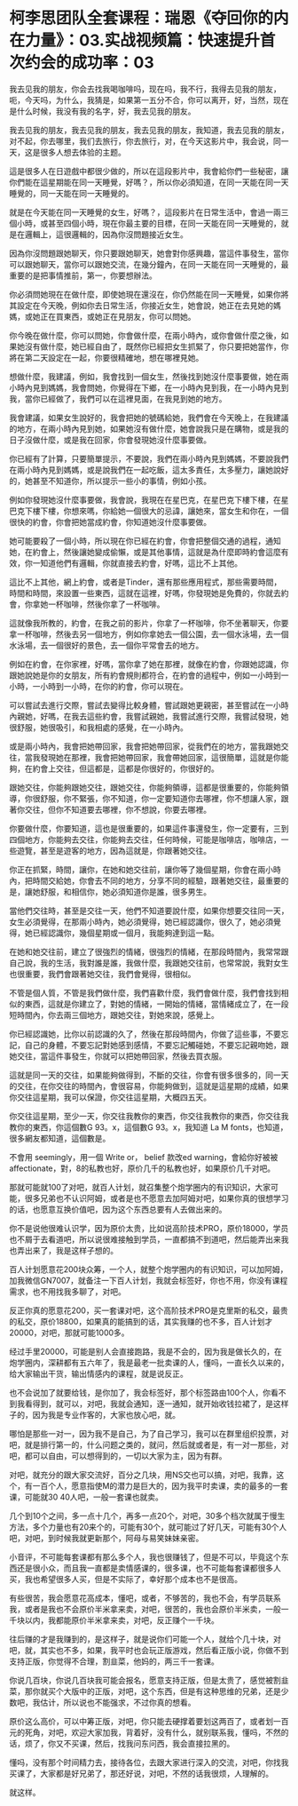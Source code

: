 # 柯李思团队全套课程：瑞恩《夺回你的内在力量》：03.实战视频篇：快速提升首次约会的成功率：03

我去见我的朋友，你会去找我喝咖啡吗，现在吗，我不行，我得去见我的朋友，呃，今天吗，为什么，我猜是，如果第一五分不合，你可以离开，好，当然，现在是什么时候，我没有我的名字，好，我去见我的朋友。

我去见我的朋友，我去见我的朋友，我去见我的朋友，我知道，我去见我的朋友，对不起，你去哪里，我们去旅行，你去旅行，对，在今天这影片中，我会说，同一天，这是很多人想去体验的主题。

這是很多人在日遊戲中都很少做的，所以在這段影片中，我會給你們一些秘密，讓你們能在這星期能在同一天睡覺，好嗎？，所以你必須知道，在同一天能在同一天睡覺的，同一天能在同一天睡覺的。

就是在今天能在同一天睡覺的女生，好嗎？，這段影片在日常生活中，會過一兩三個小時，或甚至四個小時，現在你最主要的目標，在同一天能在同一天睡覺的，就是在邏輯上，這很邏輯的，因為你沒問題接近女生。

因為你沒問題跟她聊天，你只要跟她聊天，她會對你感興趣，當這件事發生，當你可以跟她聊天，當你可以跟她交流，在幾分鐘內，在同一天能在同一天睡覺的，最重要的是把事情推前，第一，你要想辦法。

你必須問她現在在做什麼，即使她現在還沒在，你仍然能在同一天睡覺，如果你將其設定在今天晚，例如你去日常生活，你接近女生，她會說，她正在去見她的媽媽，或她正在買東西，或她正在見朋友，你可以問她。

你今晚在做什麼，你可以問她，你會做什麼，在兩小時內，或你會做什麼之後，如果她沒有做什麼，她已經自由了，既然你已經把女生抓緊了，你只要把她當作，你將在第二天設定在一起，你要很精確地，想在哪裡見她。

想做什麼，我建議，例如，我會找到一個女生，然後找到她沒什麼事要做，她在兩小時內見到媽媽，我會問她，你覺得在下鄉，在一小時內見到我，在一小時內見到我，當你已經做了，我們可以在這裡見面，在我見到她的地方。

我會建議，如果女生說好的，我會把她的號碼給她，我們會在今天晚上，在我建議的地方，在兩小時內見到她，如果她沒有做什麼，她會說我只是在購物，或是我的日子沒做什麼，或是我在回家，你會發現她沒什麼事要做。

你已經有了計算，只要簡單提示，不要說，我們在兩小時內見到媽媽，不要說我們在兩小時內見到媽媽，或是說我們在一起吃飯，這太多責任，太多壓力，讓她說好的，她甚至不知道你，所以提示一些小的事情，例如小孩。

例如你發現她沒什麼事要做，我會說，我現在在星巴克，在星巴克下樓下樓，在星巴克下樓下樓，你想來嗎，你給她一個很大的忌諱，讓她來，當女生和你在，一個很快的約會，你會把她當成約會，你知道她沒什麼事要做。

她可能要殺了一個小時，所以現在你已經在約會，你會把整個交通的過程，通知她，在約會上，然後讓她變成偷懶，或是其他事情，這就是為什麼即時約會這麼有效，你一知道他們有邏輯，你就直接去約會，好嗎，這比不上其他。

這比不上其他，網上約會，或者是Tinder，還有那些應用程式，那些需要時間，時間和時間，來設置一些東西，這就在這裡，好嗎，你發現她是免費的，你就去約會，你拿她一杯咖啡，然後你拿了一杯咖啡。

這就像我所教的，約會，在我之前的影片，你拿了一杯咖啡，你不坐著聊天，你要拿一杯咖啡，然後去另一個地方，例如你拿她去一個公園，去一個水泳場，去一個水泳場，去一個很好的景色，去一個你平常會去的地方。

例如在約會，在你家裡，好嗎，當你拿了她在那裡，就像在約會，你跟她認識，你跟她說她是你的女朋友，所有約會規則都符合，在約會的過程中，例如一小時到一小時，一小時到一小時，在你的約會，你可以現在。

可以嘗試去進行交際，嘗試去變得比較身體，嘗試跟她更親密，甚至嘗試在一小時內親她，好嗎，在我去這些約會，我嘗試親她，我嘗試進行交際，我嘗試發現，她很舒服，她很吸引，和我相處的感覺，在一小時內。

或是兩小時內，我會把她帶回家，我會把她帶回家，從我們在的地方，當我跟她交往，當我發現她在那裡，我會把她帶回家，我會帶她回家，這很簡單，這就是你能夠，在約會上交往，但這都是，這都是你很好的，你很好的。

跟她交往，你能夠跟她交往，跟她交往，你能夠領導，這都是很重要的，你能夠領導，你很舒服，你不緊張，你不知道，你一定要知道你去哪裡，你不想讓人家，跟著你交往，但你不知道要去哪裡，你不想說，你要去哪裡。

你要做什麼，你要知道，這也是很重要的，如果這件事還發生，你一定要有，三到四個地方，你能夠去交往，你能夠去交往，任何時候，可能是咖啡店，咖啡店，一些遊覽，甚至是遊客的地方，因為這就是，你跟著她交往。

你正在抓緊，時間，讓你，在她和她交往前，讓你等了幾個星期，你會在兩小時內，把時間交給她，你會去不同的地方，分享不同的經驗，跟著她交往，最重要的是，讓她舒服，和相信你，她必須知道你是誰，很多男生。

當他們交往時，甚至是交往一天，他們不知道要說什麼，如果你想要交往同一天，女生必須覺得，在那兩小時內，她必須覺得，她已經認識你，很久了，她必須覺得，她已經認識你，幾個星期或一個月，我能夠達到這一點。

在她和她交往前，建立了很強烈的情緒，很強烈的情緒，在那段時間內，我常常跟自己說，我的生活，我對誰是誰，我做什麼，我跟她交往前，也常常說，我對女生也很重要，我們會跟著她交往，我們會覺得，很相似。

不管是個人質，不管是我們做什麼，我們喜歡什麼，我們會做什麼，我們會找到相似的東西，這就是你建立了，對她的情緒，一開始的情緒，當情緒成立了，在一段短時間內，你去兩三個地方，跟她交往，對她來說，感覺上。

你已經認識她，比你以前認識的久了，然後在那段時間內，你做了這些事，不要忘記，自己的身體，不要忘記對她感到感情，不要忘記觸碰她，不要忘記親吻她，跟她交往，當這件事發生，你就可以把她帶回家，然後去買衣服。

這就是同一天的交往，如果能夠做得到，不斷的交往，你會有很多很多的，同一天的交往，在你交往的時間內，會很容易，你能夠做到，這就是這星期的成績，如果你交往這星期，我可以保證，你交往這星期，大概四五天。

你交往這星期，至少一天，你交往我教你的東西，你交往我教你的東西，你交往我教你的東西，你這個數G 93。x，這個數G 93。x，我知道 La M fonts，也知道，很多網友都知道，這個數是。

不會用 seemingly，用一個 Write or， belief 款改ed warning，會給你好被被 affectionate，對，8的私教也好，原价几千的私教也好，如果原价几千对吧。

那就可能就100了对吧，就百人计划，就召集整个炮学圈内的有识知识，大家可能，很多兄弟也不认识阿姆，或者是也不愿意去加阿姆对吧，如果你真的很想学习的话，也愿意互换价值吧，因为这个东西总要有人去做出来的。

你不是说他很难认识学，因为原价太贵，比如说高阶技术PRO，原价18000，学员也不屑于去看道吧，所以说很难接触到学员，一直都搞不到道吧，然后能弄出来我也弄出来了，我是这样子想的。

百人计划愿意花200块众筹，一个人，就整个炮学圈内的有识知识，可以加阿姆，加我微信GN7007，就备注一下百人计划，我就会标签好，你也不用，你没有课程需求，也不用找我多聊了，对吧。

反正你真的愿意花200，买一套课对吧，这个高阶技术PRO是克里斯的私交，最贵的私交，原价18800，如果真的能搞到的话，其实我赚的也不多，百人计划才20000，对吧，那就可能1000多。

经过手里20000，可能是别人会直接跑路，我是不会的，因为我是做长久的，在炮学圈内，深耕都有五六年了，我是最老一批卖课的人，懂吗，一直长久以来的，给大家输出干货，输出情感内的课程，就是说反正。

也不会说加了就要给钱，是你加了，我会标签好，那个标签路由100个人，你看不到我看得到，就可以，对吧，我就会通知，逐一通知，就开始收钱拉裙了，是这样子的，因为我是专业作客的，大家也放心吧，就。

哪怕是那些一对一，因为我不是自己，为了自己学习，我可以在群里组织投票，对吧，就是排行第一的，什么问题之类的，就问，然后就或者是，有一对一那些，对吧，都可以自由，可以想得到的，一切以大家为主，因为有群。

对吧，就充分的跟大家交流好，百分之几块，用NS交也可以搞，对吧，我靠，这个，有一百个人，愿意指使M的潜力是巨大的，因为我平时卖课，卖的最多的一套课，可能就30 40人吧，一般一套课也就卖。

几个到10个之间，多一点十几个，再多一点20个，对吧，30多个档次就属于慢生方法，多个力量也有20来个的，可能有30个，就可能过了好几天，可能有30个人吧，对吧，到时候我就更新那个，阿母与易笑妹妹亲密。

小音评，不可能每套课都有那么多个人，我也很赚钱了，但是不可以，毕竟这个东西还是很小众，而且我一直都是卖情感课的，很多课，也不可能每套课都很多人买，我也希望很多人买，但是不实际了，幸好那个成本也不是很高。

有些很苦，我会愿意花高成本，懂吧，或者，不够苦的，我也不会，有学员联系我，或者是我也不会原价半米拿来卖，对吧，很苦的，我也会原价半米卖，一般一千块以内，我都能原价半米拿来卖，对吧，反正赚个一千块。

往后赚的才是我赚到的，是这样子，就是说你们可能一个人，就给个几十块，对吧，就，其实也不多，如果，我平时也会玩正版游戏，然后看正版小说，你做不到支持正版，你觉得不合理，割韭菜，他妈的，两三千一套课。

你说几百块，你说几百块我可能会报名，愿意支持正版，但是太贵了，感觉被割韭菜，那你就买个大版中的正版，对吧，这个东西，但是有这种思维的兄弟，还是少数吧，我估计，所以说也不能强求，不过你真的想看。

原价这么高价，可以中筹正版，对吧，你只能去硬撑着要划这两百了，或者划一百元的死角，对吧，欢迎大家加我，背着好，没有什么，就别联系我，懂吗，不然的话，烦了，你又不买课，然后，找我问东问西，我会直接拉黑的。

懂吗，没有那个时间精力去，接待各位，去跟大家进行深入的交流，对吧，你找我买课了，大家都是好兄弟了，那还好说，对吧，不然的话我很烦，人理解的。

就这样。